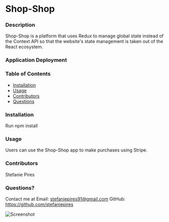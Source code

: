 # Shop-Shop
  
    
  ### Description
Shop-Shop is a platform that uses Redux to manage global state instead of the Context API so that the website's state management is taken out of the React ecosystem.

### Application Deployment

  
  ### Table of Contents 
  - [Installation](#installation)
  - [Usage](#usage)
  - [Contributors](#contributors)
  - [Questions](#questions)

  ### Installation
  Run npm install
  
  ### Usage
  Users can use the Shop-Shop app to make purchases using Stripe. 


  ### Contributors
  Stefanie Pires

  ### Questions?
  Contact me at 
  Email: stefaniepires91@gmail.com
  GitHub: https://github.com/stefaniepires
  
  ![Screenshot]()
